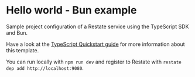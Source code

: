# Hello world - Bun example

Sample project configuration of a Restate service using the TypeScript SDK and
Bun.

Have a look at the [TypeScript Quickstart guide](https://docs.restate.dev/get_started/quickstart?sdk=ts) for more information about this template.

You can run locally with `npm run dev` and register to Restate with
`restate dep add http://localhost:9080`.
